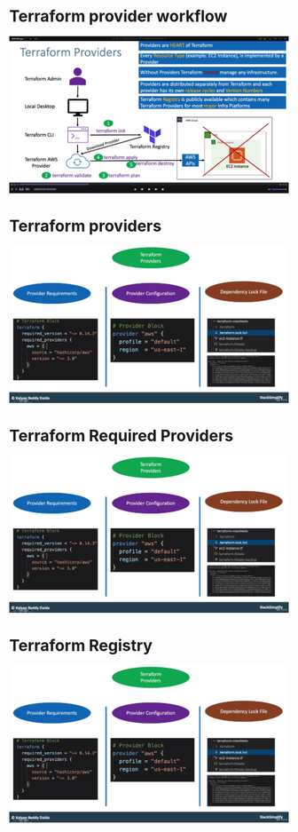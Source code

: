 # Terraform provider workflow 
![img.png](img.png)
# Terraform providers
![img_4.png](img_2.png)
# Terraform Required Providers 
![img_5.png](img_3.png)
# Terraform Registry
![img_6.png](img_4.png)
